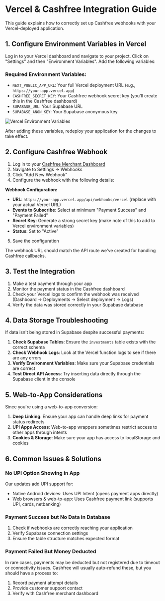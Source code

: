 # Vercel & Cashfree Integration Guide

This guide explains how to correctly set up Cashfree webhooks with your Vercel-deployed application.

## 1. Configure Environment Variables in Vercel

Log in to your Vercel dashboard and navigate to your project. Click on "Settings" and then "Environment Variables". Add the following variables:

### Required Environment Variables:

- `NEXT_PUBLIC_APP_URL`: Your full Vercel deployment URL (e.g., `https://your-app.vercel.app`)
- `CASHFREE_SECRET_KEY`: Your Cashfree webhook secret key (you'll create this in the Cashfree dashboard)
- `SUPABASE_URL`: Your Supabase URL
- `SUPABASE_ANON_KEY`: Your Supabase anonymous key

![Vercel Environment Variables](https://example.com/vercel-env-vars.png)

After adding these variables, redeploy your application for the changes to take effect.

## 2. Configure Cashfree Webhook

1. Log in to your [Cashfree Merchant Dashboard](https://merchant.cashfree.com/merchants/login)
2. Navigate to Settings → Webhooks
3. Click "Add New Webhook"
4. Configure the webhook with the following details:

**Webhook Configuration:**
- **URL**: `https://your-app.vercel.app/api/webhooks/vercel` (replace with your actual Vercel URL)
- **Events to Subscribe**: Select at minimum "Payment Success" and "Payment Failed"
- **Secret Key**: Generate a strong secret key (make note of this to add to Vercel environment variables)
- **Status**: Set to "Active"

5. Save the configuration

The webhook URL should match the API route we've created for handling Cashfree callbacks.

## 3. Test the Integration

1. Make a test payment through your app
2. Monitor the payment status in the Cashfree dashboard
3. Check your Vercel logs to confirm the webhook was received (Dashboard → Deployments → Select deployment → Logs)
4. Verify the data was stored correctly in your Supabase database

## 4. Data Storage Troubleshooting

If data isn't being stored in Supabase despite successful payments:

1. **Check Supabase Tables**: Ensure the `investments` table exists with the correct schema
2. **Check Webhook Logs**: Look at the Vercel function logs to see if there are any errors
3. **Verify Environment Variables**: Make sure your Supabase credentials are correct
4. **Test Direct API Access**: Try inserting data directly through the Supabase client in the console

## 5. Web-to-App Considerations

Since you're using a web-to-app conversion:

1. **Deep Linking**: Ensure your app can handle deep links for payment status redirects
2. **UPI Apps Access**: Web-to-app wrappers sometimes restrict access to other apps through intents 
3. **Cookies & Storage**: Make sure your app has access to localStorage and cookies

## 6. Common Issues & Solutions

### No UPI Option Showing in App

Our updates add UPI support for:
- Native Android devices: Uses UPI Intent (opens payment apps directly)
- Web browsers & web-to-app: Uses Cashfree payment link (supports UPI, cards, netbanking)

### Payment Success but No Data in Database

1. Check if webhooks are correctly reaching your application
2. Verify Supabase connection settings
3. Ensure the table structure matches expected format

### Payment Failed But Money Deducted

In rare cases, payments may be deducted but not registered due to timeout or connectivity issues. Cashfree will usually auto-refund these, but you should have a process to:

1. Record payment attempt details
2. Provide customer support contact
3. Verify with Cashfree merchant dashboard 